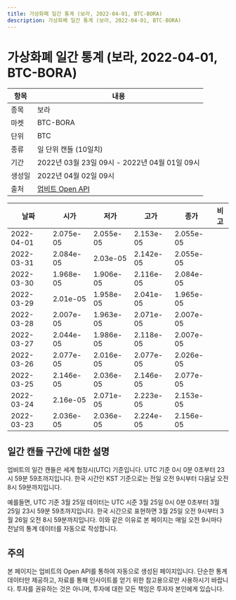 ```yaml
---
title: 가상화폐 일간 통계 (보라, 2022-04-01, BTC-BORA)
description: 가상화폐 일간 통계 (보라, 2022-04-01, BTC-BORA)
---
```



가상화폐 일간 통계 (보라, 2022-04-01, BTC-BORA)
===

|항목|내용|
|--|--|
|종목|보라|
|마켓|BTC-BORA|
|단위|BTC|
|종류|일 단위 캔들 (10일치)|
|기간|2022년 03월 23일 09시 - 2022년 04월 01일 09시|
|생성일|2022년 04월 02일 09시|
|출처|[업비트 Open API](https://docs.upbit.com)|


|날짜|시가|저가|고가|종가|비고|
|--|--|--|--|--|--|
|2022-04-01|2.075e-05|2.055e-05|2.153e-05|2.055e-05|    |
|2022-03-31|2.084e-05|2.03e-05|2.142e-05|2.055e-05|    |
|2022-03-30|1.968e-05|1.906e-05|2.116e-05|2.084e-05|    |
|2022-03-29|2.01e-05|1.958e-05|2.041e-05|1.965e-05|    |
|2022-03-28|2.007e-05|1.963e-05|2.071e-05|2.007e-05|    |
|2022-03-27|2.044e-05|1.986e-05|2.118e-05|2.007e-05|    |
|2022-03-26|2.077e-05|2.016e-05|2.077e-05|2.026e-05|    |
|2022-03-25|2.146e-05|2.036e-05|2.146e-05|2.077e-05|    |
|2022-03-24|2.16e-05|2.071e-05|2.223e-05|2.153e-05|    |
|2022-03-23|2.036e-05|2.036e-05|2.224e-05|2.156e-05|    |


일간 캔들 구간에 대한 설명
---


업비트의 일간 캔들은 세계 협정시(UTC) 기준입니다. 
UTC 기준 0시 0분 0초부터 23시 59분 59초까지입니다. 
한국 시간인 KST 기준으로는 전일 오전 9시부터 다음날 오전 8시 59분까지입니다. 


예를들면, UTC 기준 3월 25일 데이터는 UTC 시준 3월 25일 0시 0분 0초부터 3월 25일 23시 59분 59초까지입니다. 
한국 시간으로 표현하면 3월 25일 오전 9시부터 3월 26일 오전 8시 59분까지입니다. 
이와 같은 이유로 본 페이지는 매일 오전 9시마다 전날의 통계 데이터를 자동으로 작성합니다. 


주의
---


본 페이지는 업비트의 Open API를 통하여 자동으로 생성된 페이지입니다. 
단순한 통계 데이터만 제공하고, 자료를 통해 인사이트를 얻기 위한 참고용으로만 사용하시기 바랍니다. 
투자를 권유하는 것은 아니며, 투자에 대한 모든 책임은 투자자 본인에게 있습니다. 
